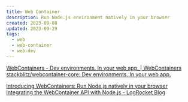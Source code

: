 ```yaml
---
title: Web Container
description: Run Node.js environment natively in your browser
created: 2023-09-08
updated: 2023-09-29
tags:
  - web
  - web-container
  - web-dev
---
```


[WebContainers - Dev environments. In your web app. | WebContainers](https://webcontainers.io/)
[stackblitz/webcontainer-core: Dev environments. In your web app.](https://github.com/stackblitz/webcontainer-core)

[Introducing WebContainers: Run Node.js natively in your browser](https://blog.stackblitz.com/posts/introducing-webcontainers/)
[Integrating the WebContainer API with Node.js - LogRocket Blog](https://blog.logrocket.com/integrating-webcontainer-api-with-node-js/)
